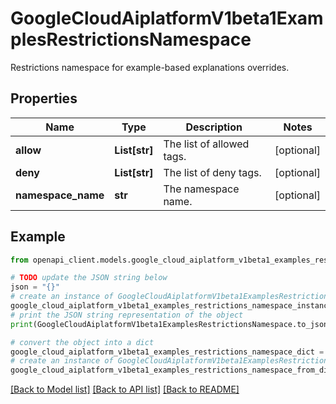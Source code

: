 # GoogleCloudAiplatformV1beta1ExamplesRestrictionsNamespace

Restrictions namespace for example-based explanations overrides.

## Properties

Name | Type | Description | Notes
------------ | ------------- | ------------- | -------------
**allow** | **List[str]** | The list of allowed tags. | [optional] 
**deny** | **List[str]** | The list of deny tags. | [optional] 
**namespace_name** | **str** | The namespace name. | [optional] 

## Example

```python
from openapi_client.models.google_cloud_aiplatform_v1beta1_examples_restrictions_namespace import GoogleCloudAiplatformV1beta1ExamplesRestrictionsNamespace

# TODO update the JSON string below
json = "{}"
# create an instance of GoogleCloudAiplatformV1beta1ExamplesRestrictionsNamespace from a JSON string
google_cloud_aiplatform_v1beta1_examples_restrictions_namespace_instance = GoogleCloudAiplatformV1beta1ExamplesRestrictionsNamespace.from_json(json)
# print the JSON string representation of the object
print(GoogleCloudAiplatformV1beta1ExamplesRestrictionsNamespace.to_json())

# convert the object into a dict
google_cloud_aiplatform_v1beta1_examples_restrictions_namespace_dict = google_cloud_aiplatform_v1beta1_examples_restrictions_namespace_instance.to_dict()
# create an instance of GoogleCloudAiplatformV1beta1ExamplesRestrictionsNamespace from a dict
google_cloud_aiplatform_v1beta1_examples_restrictions_namespace_from_dict = GoogleCloudAiplatformV1beta1ExamplesRestrictionsNamespace.from_dict(google_cloud_aiplatform_v1beta1_examples_restrictions_namespace_dict)
```
[[Back to Model list]](../README.md#documentation-for-models) [[Back to API list]](../README.md#documentation-for-api-endpoints) [[Back to README]](../README.md)


